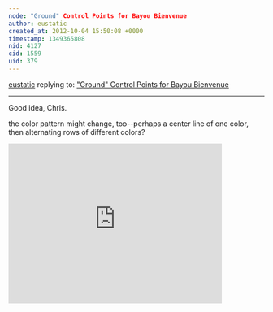 ```yaml
---
node: "Ground" Control Points for Bayou Bienvenue 
author: eustatic
created_at: 2012-10-04 15:50:08 +0000
timestamp: 1349365808
nid: 4127
cid: 1559
uid: 379
---
```




[eustatic](../profile/eustatic) replying to: ["Ground" Control Points for Bayou Bienvenue ](../notes/eustatic/10-2-2012/draft-ground-control-points-bayou-bienvenue)

----
Good idea, Chris.

the color pattern might change, too--perhaps a center line of one color, then alternating rows of different colors?

<iframe width="420" height="315" src="https://www.youtube.com/embed/dUcBJ-BN5ks" frameborder="0" allowfullscreen></iframe>